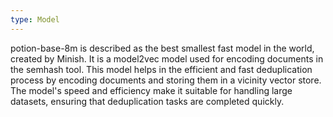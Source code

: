 ```yaml
---
type: Model
---
```


potion-base-8m is described as the best smallest fast model in the world, created by Minish. It is a model2vec model used for encoding documents in the semhash tool. This model helps in the efficient and fast deduplication process by encoding documents and storing them in a vicinity vector store. The model's speed and efficiency make it suitable for handling large datasets, ensuring that deduplication tasks are completed quickly.